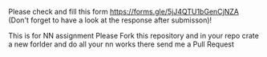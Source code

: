 Please check and fill this form https://forms.gle/5jJ4QTU1bGenCjNZA (Don't forget to have a look at the response after submisson)!

This is for NN assignment
Please Fork this repository
and in your repo
  crate a new forlder
  and do all your nn works there
  send me a Pull Request
  
  
